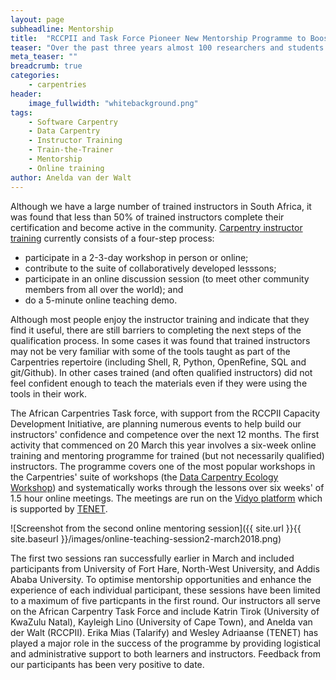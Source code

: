```yaml
---
layout: page
subheadline: Mentorship
title:  "RCCPII and Task Force Pioneer New Mentorship Programme to Boost Instructors' Confidence and Competence"
teaser: "Over the past three years almost 100 researchers and students at South African universities received training as Carpentry instructors. Instructor training covers evidence-based best-practices of teaching and provides opportunities to practice and build teaching skills. Due to various reasons many of our trained instructors have not yet taught or have not yet completed their qualification. We set out to understand the causes for this and to implement some solutions."
meta_teaser: ""
breadcrumb: true
categories:
    - carpentries
header:
    image_fullwidth: "whitebackground.png"
tags:
    - Software Carpentry
    - Data Carpentry
    - Instructor Training
    - Train-the-Trainer
    - Mentorship
    - Online training
author: Anelda van der Walt
---
```

Although we have a large number of trained instructors in South Africa, it was found that less than 50% of trained instructors complete their certification and become active in the community. [Carpentry instructor training](https://carpentries.github.io/instructor-training/) currently consists of a four-step process:

- participate in a 2-3-day workshop in person or online;
- contribute to the suite of collaboratively developed lesssons;
- participate in an online discussion session (to meet other community members from all over the world); and
- do a 5-minute online teaching demo.

Although most people enjoy the instructor training and indicate that they find it useful, there are still barriers to completing the next steps of the qualification process. In some cases it was found that trained instructors may not be very familiar with some of the tools taught as part of the Carpentries repertoire (including Shell, R, Python, OpenRefine, SQL and git/Github). In other cases trained (and often qualified instructors) did not feel confident enough to teach the materials even if they were using the tools in their work.

The African Carpentries Task force, with support from the RCCPII Capacity Development Initiative, are planning numerous events to help build our instructors' confidence and competence over the next 12 months. The first activity that commenced on 20 March this year involves a six-week online training and mentoring programme for trained (but not necessarily qualified) instructors. The programme covers one of the most popular workshops in the Carpentries' suite of workshops (the [Data Carpentry Ecology Workshop](http://www.datacarpentry.org/ecology-workshop/)) and systematically works through the lessons over six weeks' of 1.5 hour online meetings. The meetings are run on the [Vidyo platform](https://www.tenet.ac.za/services/vidyo/videoconferencing-with-vidyo) which is supported by [TENET](https://www.tenet.ac.za/). 

![Screenshot from the second online mentoring session]({{ site.url }}{{ site.baseurl }}/images/online-teaching-session2-march2018.png)

The first two sessions ran successfully earlier in March and included participants from University of Fort Hare, North-West University, and Addis Ababa University. To optimise mentorship opportunities and enhance the experience of each individual participant, these sessions have been limited to a maximum of five particpants in the first round. Our instructors all serve on the African Carpentry Task Force and include Katrin Tirok (University of KwaZulu Natal), Kayleigh Lino (University of Cape Town), and Anelda van der Walt (RCCPII). Erika Mias (Talarify) and Wesley Adriaanse (TENET) has played a major role in the success of the programme by providing logistical and administrative support to both learners and instructors. Feedback from our participants has been very positive to date.
